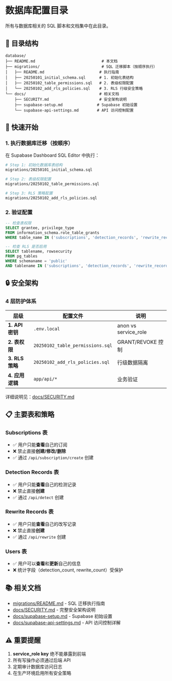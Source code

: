 # 数据库配置目录

所有与数据库相关的 SQL 脚本和文档集中在此目录。

## 📂 目录结构

```
database/
├── README.md                             # 本文档
├── migrations/                           # SQL 迁移脚本（按顺序执行）
│   ├── README.md                        # 执行指南
│   ├── 20250101_initial_schema.sql      # 1. 初始化表结构
│   ├── 20250102_table_permissions.sql   # 2. 表级权限配置
│   └── 20250102_add_rls_policies.sql    # 3. RLS 行级安全策略
└── docs/                                # 相关文档
    ├── SECURITY.md                      # 安全架构说明
    ├── supabase-setup.md               # Supabase 初始设置
    └── supabase-api-settings.md        # API 访问控制配置
```

## 🚀 快速开始

### 1. 执行数据库迁移（按顺序）

在 Supabase Dashboard SQL Editor 中执行：

```bash
# Step 1: 初始化数据库表结构
migrations/20250101_initial_schema.sql

# Step 2: 表级权限配置
migrations/20250102_table_permissions.sql

# Step 3: RLS 策略配置
migrations/20250102_add_rls_policies.sql
```

### 2. 验证配置

```sql
-- 检查表权限
SELECT grantee, privilege_type
FROM information_schema.role_table_grants
WHERE table_name IN ('subscriptions', 'detection_records', 'rewrite_records');

-- 检查 RLS 是否启用
SELECT tablename, rowsecurity
FROM pg_tables
WHERE schemaname = 'public'
AND tablename IN ('subscriptions', 'detection_records', 'rewrite_records');
```

## 🔒 安全架构

### 4 层防护体系

| 层级 | 配置文件 | 说明 |
|-----|---------|------|
| **1. API 密钥** | `.env.local` | anon vs service_role |
| **2. 表权限** | `20250102_table_permissions.sql` | GRANT/REVOKE 控制 |
| **3. RLS 策略** | `20250102_add_rls_policies.sql` | 行级数据隔离 |
| **4. 应用逻辑** | `app/api/*` | 业务验证 |

详细说明见：[docs/SECURITY.md](docs/SECURITY.md)

## 📋 主要表和策略

### Subscriptions 表
- ✅ 用户只能**查看**自己的订阅
- ❌ 禁止直接**创建/修改/删除**
- ✅ 通过 `/api/subscription/create` 创建

### Detection Records 表
- ✅ 用户只能**查看**自己的检测记录
- ❌ 禁止直接**创建**
- ✅ 通过 `/api/detect` 创建

### Rewrite Records 表
- ✅ 用户只能**查看**自己的改写记录
- ❌ 禁止直接**创建**
- ✅ 通过 `/api/rewrite` 创建

### Users 表
- ✅ 用户可以**查看**和**更新**自己的信息
- ❌ 统计字段（detection_count, rewrite_count）受保护

## 📚 相关文档

- [migrations/README.md](migrations/README.md) - SQL 迁移执行指南
- [docs/SECURITY.md](docs/SECURITY.md) - 完整安全架构说明
- [docs/supabase-setup.md](docs/supabase-setup.md) - Supabase 初始设置
- [docs/supabase-api-settings.md](docs/supabase-api-settings.md) - API 访问控制详解

## ⚠️ 重要提醒

1. **service_role key** 绝不能暴露到前端
2. 所有写操作必须通过后端 API
3. 定期审计数据库访问日志
4. 在生产环境启用所有安全策略
